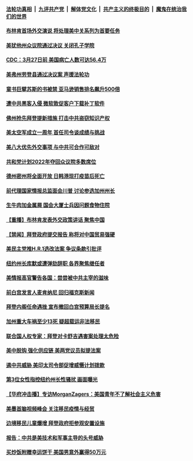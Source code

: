 

####  [法轮功真相](../../../../basic/blob/master/README.md?t=03042231) &nbsp;|&nbsp; [九评共产党](../../../../9ping.md/blob/master/README.md?t=03042231) &nbsp;|&nbsp; [解体党文化](../../../../jtdwh.md/blob/master/README.md?t=03042231)  &nbsp;|&nbsp; [共产主义的终极目的](../../../../gczydzjmd.md/blob/master/README.md?t=03042231) &nbsp;|&nbsp; [魔鬼在统治我们的世界](../../../../mgztzwmdsj.md/blob/master/README.md?t=03042231) 

#### [布林肯首场外交演说 将处理美中关系列为首要任务](../pages/prog203/a103066663.md?t=03042231) 

#### [美犹他州众议院通过决议 关闭孔子学院](../pages/prog203/a103066660.md?t=03042231) 

#### [CDC：3月27日前 美国病亡人数可达56.4万](../pages/prog203/a103066519.md?t=03042231) 

#### [美弗州劳登县通过决议案 声援法轮功](../pages/prog203/a103066405.md?t=03042231) 

#### [童书巨擘苏斯的书被禁 亚马逊销售排名飙升500倍](../pages/prog203/a103066040.md?t=03042231) 

#### [遭中共黑客入侵 微软敦促客户下载补丁软件](../pages/prog203/a103066034.md?t=03042231) 

#### [佛州抢先拜登提新措施 打击中共盗窃知识产权](../pages/prog203/a103066279.md?t=03042231) 

#### [美太空军成立一周年 首任司令谈成绩与挑战](../pages/prog203/a103066354.md?t=03042231) 

#### [美八大优先外交事项 与中共可合作可敌对](../pages/prog203/a103066313.md?t=03042231) 

#### [共和党计划2022年夺回众议院多数席位](../pages/prog203/a103066303.md?t=03042231) 

#### [德州密州将全面开放 日韩港现打疫苗后死亡](../pages/prog203/a103066137.md?t=03042231) 

#### [前代理国家情报总监面会川普 讨论参选加州州长](../pages/prog203/a103066233.md?t=03042231) 

#### [生牛肉加金属屑 国会大厦士兵因问题食物住院](../pages/prog203/a103066030.md?t=03042231) 

#### [【重播】布林肯发表外交政策讲话 聚焦中国](../pages/prog203/a103066162.md?t=03042231) 

#### [【禁闻】拜登政府提交报告 称将对中国贸易强硬](../pages/prog203/a103066122.md?t=03042231) 

#### [美民主党推H.R.1选改法案 争议条款引批评](../pages/prog203/a103066100.md?t=03042231) 

#### [纽约州长库默或遭弹劾辞职 各界聚焦继任者](../pages/prog203/a103066086.md?t=03042231) 

#### [美情报高官警告各国：尝尝被中共主宰的滋味](../pages/prog203/a103065932.md?t=03042231) 

#### [前白宫发言人麦肯纳尼 回归福克斯新闻](../pages/prog203/a103065845.md?t=03042231) 

#### [拜登内阁任命遇挫 宣布撤回白宫预算局长提名](../pages/prog203/a103065855.md?t=03042231) 

#### [加州重大车祸至少13死 疑超载运非法移民](../pages/prog203/a103065679.md?t=03042231) 

#### [联合国人权专家：拜登对卡舒吉遇害案处理太危险](../pages/prog203/a103065340.md?t=03042231) 

#### [美中脱钩 强化供应链 美两党议员拟提法案](../pages/prog203/a103065630.md?t=03042231) 

#### [遏中共威胁 美印太司令部促增威慑计划拨款](../pages/prog203/a103065587.md?t=03042231) 

#### [第3位女性指控纽约州长性骚扰 画面曝光](../pages/prog203/a103065379.md?t=03042231) 

#### [【华府冲击播】专访MorganZagers：美国青年不了解社会主义危害](../pages/prog203/a103065441.md?t=03042231) 

#### [美墨首脑视频峰会 关注移民疫情与经贸](../pages/prog203/a103065438.md?t=03042231) 

#### [边境移民儿童爆增 拜登政府拒参观安置设施](../pages/prog203/a103065348.md?t=03042231) 

#### [报告：中共是美技术和军事主导的头号威胁](../pages/prog203/a103065193.md?t=03042231) 

#### [买炒饭附赠幸运饼干 美国男意外赢得50万元](../pages/prog203/a103065171.md?t=03042231) 

